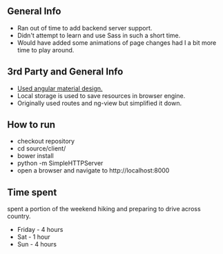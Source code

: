 ## General Info

* Ran out of time to add backend server support.
* Didn't attempt to learn and use Sass in such a short time.
* Would have added some animations of page changes had I a bit more time to play around.

## 3rd Party and General Info

* [Used angular material design.](http://material.angularjs.org)
* Local storage is used to save resources in browser engine.
* Originally used routes and ng-view but simplified it down.

## How to run
* checkout repository
* cd source/client/
* bower install
* python -m SimpleHTTPServer
* open a browser and navigate to http://localhost:8000

## Time spent

spent a portion of the weekend hiking and preparing to drive across country.

* Friday - 4 hours
* Sat - 1 hour
* Sun - 4 hours